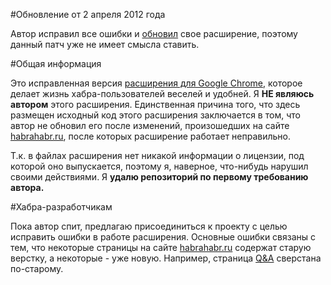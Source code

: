 ﻿#Обновление от 2 апреля 2012 года

Автор исправил все ошибки и [обновил](https://chrome.google.com/webstore/detail/ekkngamdmcljjgmhlihjiiapfcdladgh?hl=ru) свое расширение, поэтому данный патч уже не имеет смысла ставить.

#Общая информация

Это исправленная версия [расширения для Google Chrome](https://chrome.google.com/webstore/detail/ekkngamdmcljjgmhlihjiiapfcdladgh), которое делает жизнь хабра-пользователей веселей и удобней. Я **НЕ являюсь автором** этого расширения. Единственная причина того, что здесь размещен исходный код этого расширения заключается в том, что автор не обновил его после изменений, произошедших на сайте [habrahabr.ru](http://habrahabr.ru), после которых расширение работает неправильно.

Т.к. в файлах расширения нет никакой информации о лицензии, под которой оно выпускается, поэтому я, наверное, что-нибудь нарушил своими действиями. Я **удалю репозиторий по первому требованию автора.**

#Хабра-разработчикам

Пока автор спит, предлагаю присоединиться к проекту с целью исправить ошибки в работе расширения. Основные ошибки связаны с тем, что некоторые страницы на сайте [habrahabr.ru](http://habrahabr.ru) содержат старую верстку, а некоторые - уже новую. Например, страница [Q&A](http://habrahabr.ru/qa/) сверстана по-старому.

